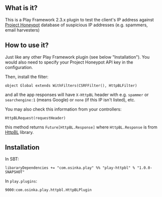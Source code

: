 ## What is it?

This is a Play Framework 2.3.x plugin to test the client's IP address
against [Project Honeypot](http://www.projecthoneypot.org/) database of
suspicious IP addresses (e.g. spammers, email harvesters)

## How to use it?

Just like any other Play Framework plugin (see below "Installation"). You
would also need to specify your Project Honeypot API key in the configuration.

Then, install the filter:

```
object Global extends WithFilters(CSRFFilter(), HttpBLFilter)
```

and all the app responses will have `X-HttpBL` header with e.g. `spammer` or
`searchengine:1` (means Google) or `none` (if this IP isn't listed), etc.

You may also check this information from your controllers:

```
HttpBLRequest(requestHeader)
```

this method returns `Future[HttpBL.Response]` where `HttpBL.Response` is
from [HttpBL](https://github.com/osinka/httpbl) library.

## Installation

In SBT:

```
libararyDependencies += "com.osinka.play" %% "play-httpbl" % "1.0.0-SNAPSHOT"
```

In `play.plugins`:

```
9000:com.osinka.play.httpbl.HttpBLPlugin
```
